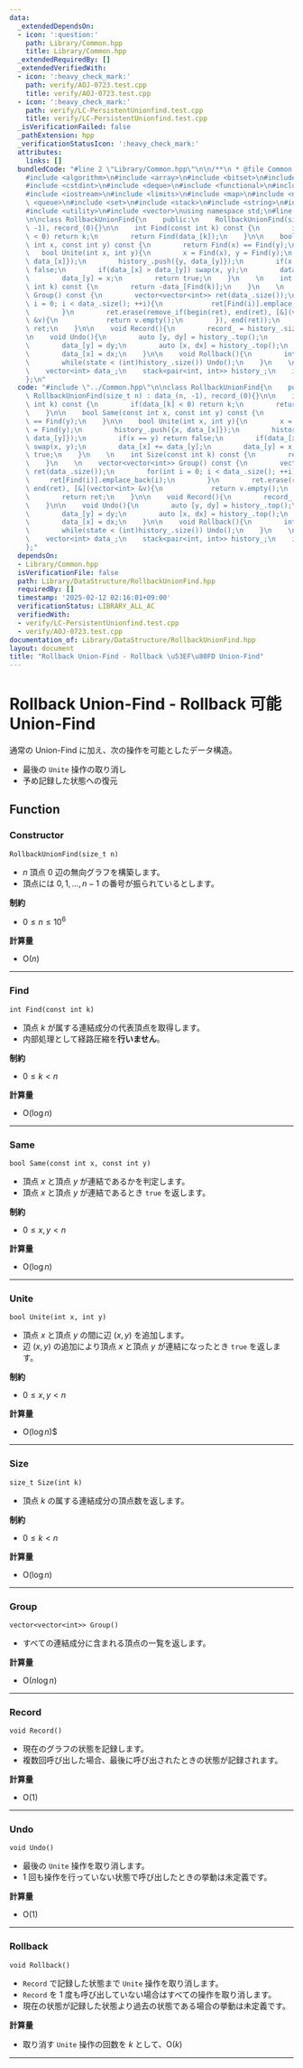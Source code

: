 ```yaml
---
data:
  _extendedDependsOn:
  - icon: ':question:'
    path: Library/Common.hpp
    title: Library/Common.hpp
  _extendedRequiredBy: []
  _extendedVerifiedWith:
  - icon: ':heavy_check_mark:'
    path: verify/AOJ-0723.test.cpp
    title: verify/AOJ-0723.test.cpp
  - icon: ':heavy_check_mark:'
    path: verify/LC-PersistentUnionfind.test.cpp
    title: verify/LC-PersistentUnionfind.test.cpp
  _isVerificationFailed: false
  _pathExtension: hpp
  _verificationStatusIcon: ':heavy_check_mark:'
  attributes:
    links: []
  bundledCode: "#line 2 \"Library/Common.hpp\"\n\n/**\n * @file Common.hpp\n */\n\n\
    #include <algorithm>\n#include <array>\n#include <bitset>\n#include <cassert>\n\
    #include <cstdint>\n#include <deque>\n#include <functional>\n#include <iomanip>\n\
    #include <iostream>\n#include <limits>\n#include <map>\n#include <numeric>\n#include\
    \ <queue>\n#include <set>\n#include <stack>\n#include <string>\n#include <tuple>\n\
    #include <utility>\n#include <vector>\nusing namespace std;\n#line 2 \"Library/DataStructure/RollbackUnionFind.hpp\"\
    \n\nclass RollbackUnionFind{\n    public:\n    RollbackUnionFind(size_t n) : data_(n,\
    \ -1), record_(0){}\n\n    int Find(const int k) const {\n        if(data_[k]\
    \ < 0) return k;\n        return Find(data_[k]);\n    }\n\n    bool Same(const\
    \ int x, const int y) const {\n        return Find(x) == Find(y);\n    }\n\n \
    \   bool Unite(int x, int y){\n        x = Find(x), y = Find(y);\n        history_.push({x,\
    \ data_[x]});\n        history_.push({y, data_[y]});\n        if(x == y) return\
    \ false;\n        if(data_[x] > data_[y]) swap(x, y);\n        data_[x] += data_[y];\n\
    \        data_[y] = x;\n        return true;\n    }\n    \n    int Size(const\
    \ int k) const {\n        return -data_[Find(k)];\n    }\n    \n    vector<vector<int>>\
    \ Group() const {\n        vector<vector<int>> ret(data_.size());\n        for(int\
    \ i = 0; i < data_.size(); ++i){\n            ret[Find(i)].emplace_back(i);\n\
    \        }\n        ret.erase(remove_if(begin(ret), end(ret), [&](vector<int>\
    \ &v){\n            return v.empty();\n        }), end(ret));\n        return\
    \ ret;\n    }\n\n    void Record(){\n        record_ = history_.size();\n    }\n\
    \n    void Undo(){\n        auto [y, dy] = history_.top();\n        history_.pop();\n\
    \        data_[y] = dy;\n        auto [x, dx] = history_.top();\n        history_.pop();\n\
    \        data_[x] = dx;\n    }\n\n    void Rollback(){\n        int state = record_;\n\
    \        while(state < (int)history_.size()) Undo();\n    }\n    \n    private:\n\
    \    vector<int> data_;\n    stack<pair<int, int>> history_;\n    int record_;\n\
    };\n"
  code: "#include \"../Common.hpp\"\n\nclass RollbackUnionFind{\n    public:\n   \
    \ RollbackUnionFind(size_t n) : data_(n, -1), record_(0){}\n\n    int Find(const\
    \ int k) const {\n        if(data_[k] < 0) return k;\n        return Find(data_[k]);\n\
    \    }\n\n    bool Same(const int x, const int y) const {\n        return Find(x)\
    \ == Find(y);\n    }\n\n    bool Unite(int x, int y){\n        x = Find(x), y\
    \ = Find(y);\n        history_.push({x, data_[x]});\n        history_.push({y,\
    \ data_[y]});\n        if(x == y) return false;\n        if(data_[x] > data_[y])\
    \ swap(x, y);\n        data_[x] += data_[y];\n        data_[y] = x;\n        return\
    \ true;\n    }\n    \n    int Size(const int k) const {\n        return -data_[Find(k)];\n\
    \    }\n    \n    vector<vector<int>> Group() const {\n        vector<vector<int>>\
    \ ret(data_.size());\n        for(int i = 0; i < data_.size(); ++i){\n       \
    \     ret[Find(i)].emplace_back(i);\n        }\n        ret.erase(remove_if(begin(ret),\
    \ end(ret), [&](vector<int> &v){\n            return v.empty();\n        }), end(ret));\n\
    \        return ret;\n    }\n\n    void Record(){\n        record_ = history_.size();\n\
    \    }\n\n    void Undo(){\n        auto [y, dy] = history_.top();\n        history_.pop();\n\
    \        data_[y] = dy;\n        auto [x, dx] = history_.top();\n        history_.pop();\n\
    \        data_[x] = dx;\n    }\n\n    void Rollback(){\n        int state = record_;\n\
    \        while(state < (int)history_.size()) Undo();\n    }\n    \n    private:\n\
    \    vector<int> data_;\n    stack<pair<int, int>> history_;\n    int record_;\n\
    };"
  dependsOn:
  - Library/Common.hpp
  isVerificationFile: false
  path: Library/DataStructure/RollbackUnionFind.hpp
  requiredBy: []
  timestamp: '2025-02-12 02:16:01+09:00'
  verificationStatus: LIBRARY_ALL_AC
  verifiedWith:
  - verify/LC-PersistentUnionfind.test.cpp
  - verify/AOJ-0723.test.cpp
documentation_of: Library/DataStructure/RollbackUnionFind.hpp
layout: document
title: "Rollback Union-Find - Rollback \u53EF\u80FD Union-Find"
---
```


# Rollback Union-Find - Rollback 可能 Union-Find

通常の Union-Find に加え、次の操作を可能としたデータ構造。

- 最後の `Unite` 操作の取り消し
- 予め記録した状態への復元

## Function

### Constructor

```
RollbackUnionFind(size_t n)
```

- $n$ 頂点 $0$ 辺の無向グラフを構築します。
- 頂点には $0, 1, \dots, n - 1$ の番号が振られているとします。

**制約**

- $0 \le n \le 10^6$

**計算量**

- $\textrm{O}(n)$

---

### Find

```
int Find(const int k)
```

- 頂点 $k$ が属する連結成分の代表頂点を取得します。
- 内部処理として経路圧縮を**行いません**。

**制約**

- $0 \le k \lt n$

**計算量**

- $\textrm{O}(\log n)$

---

### Same

```
bool Same(const int x, const int y)
```

- 頂点 $x$ と頂点 $y$ が連結であるかを判定します。
- 頂点 $x$ と頂点 $y$ が連結であるとき `true` を返します。

**制約**

- $0 \le x, y \lt n$

**計算量**

- $\textrm{O}(\log n)$

---

### Unite

```
bool Unite(int x, int y)
```

- 頂点 $x$ と頂点 $y$ の間に辺 $(x, y)$ を追加します。
- 辺 $(x, y)$ の追加により頂点 $x$ と頂点 $y$ が連結になったとき `true` を返します。

**制約**

- $0 \le x, y \lt n$

**計算量**

- $\textrm{O}(\log n)$$

---

### Size

```
size_t Size(int k)
```

- 頂点 $k$ の属する連結成分の頂点数を返します。

**制約**

- $0 \le k \lt n$

**計算量**

- $\textrm{O}(\log n)$

---

### Group

```
vector<vector<int>> Group()
```

- すべての連結成分に含まれる頂点の一覧を返します。

**計算量**

- $\textrm{O}(n \log n)$

---

### Record

```
void Record()
```

- 現在のグラフの状態を記録します。
- 複数回呼び出した場合、最後に呼び出されたときの状態が記録されます。

**計算量**

- $\textrm{O}(1)$

---

### Undo

```
void Undo()
```

- 最後の `Unite` 操作を取り消します。
- $1$ 回も操作を行っていない状態で呼び出したときの挙動は未定義です。

**計算量**

- $\textrm{O}(1)$

---

### Rollback

```
void Rollback()
```

- `Record` で記録した状態まで `Unite` 操作を取り消します。
- `Record` を $1$ 度も呼び出していない場合はすべての操作を取り消します。
- 現在の状態が記録した状態より過去の状態である場合の挙動は未定義です。

**計算量**

- 取り消す `Unite` 操作の回数を $k$ として、$\textrm{O}(k)$

---